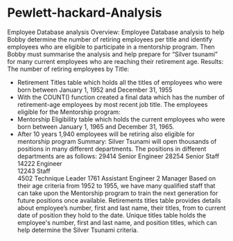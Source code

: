 # Pewlett-hackard-Analysis
Employee Database analysis
Overview: 
Employee Database analysis to help Bobby determine the number of retiring employees per title and identify employees who are eligible to participate in a mentorship program. Then Bobby must summarise the analysis and help prepare for “Silver tsunami” for many current employees who are reaching their retirement age.
Results: 
The number of retiring employees by Title:
- Retirement Titles table which holds all the titles of employees who were born between January 1, 1952 and December 31, 1955 
- With the COUNT() function created a final data which has  the number of retirement-age employees by most recent job title.
The employees eligible for the Mentorship program:
-  Mentorship Eligibility table which holds the current employees who were born between January 1, 1965 and December 31, 1965.
- After 10 years 1,940 employees will be retiring also eligible for mentorship program
Summary:
Silver Tsunami will open thousands of positions in many different departments. The positions in different departments are as follows:
29414	Senior Engineer
28254	Senior Staff
14222	Engineer	
12243	Staff	
4502	Technique Leader
1761	Assistant Engineer
2	Manager	
Based on their age criteria from 1952 to 1955, we have many qualified staff that can take upon the Mentorship program to train the next generation for future positions once available.
Retirements titles table provides details about employee’s number, first and last name, their titles, from to current date of position they hold to the date. Unique titles table holds the employee's number, first and last name, and position titles, which can help determine the Silver Tsunami criteria.
